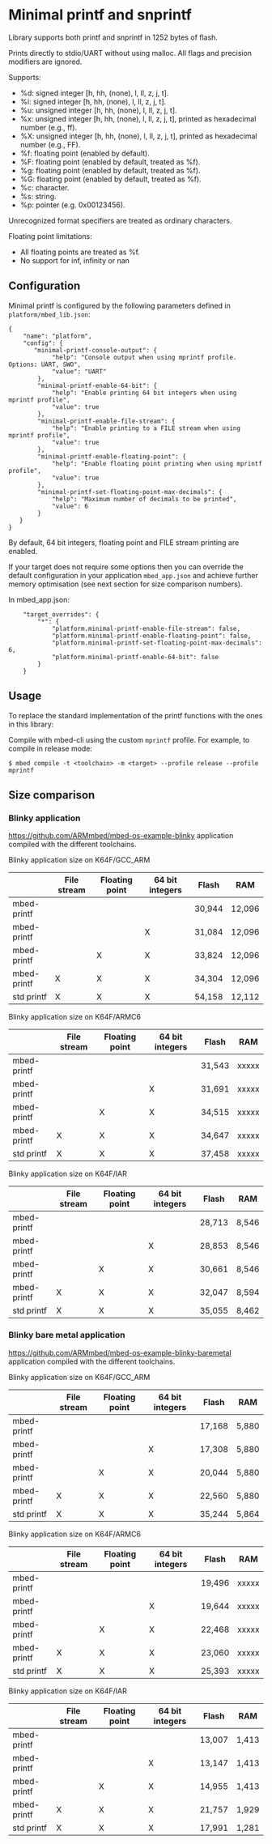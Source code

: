 # Minimal printf and snprintf


Library supports both printf and snprintf in 1252 bytes of flash.

Prints directly to stdio/UART without using malloc. All flags and precision modifiers are ignored.

Supports:
* %d: signed integer [h, hh, (none), l, ll, z, j, t].
* %i: signed integer [h, hh, (none), l, ll, z, j, t].
* %u: unsigned integer [h, hh, (none), l, ll, z, j, t].
* %x: unsigned integer [h, hh, (none), l, ll, z, j, t], printed as hexadecimal number (e.g., ff).
* %X: unsigned integer [h, hh, (none), l, ll, z, j, t], printed as hexadecimal number (e.g., FF).
* %f: floating point (enabled by default).
* %F: floating point (enabled by default, treated as %f).
* %g: floating point (enabled by default, treated as %f).
* %G: floating point (enabled by default, treated as %f).
* %c: character.
* %s: string.
* %p: pointer (e.g. 0x00123456).

Unrecognized format specifiers are treated as ordinary characters.

Floating point limitations:
* All floating points are treated as %f.
* No support for inf, infinity or nan

## Configuration


Minimal printf is configured by the following parameters defined in `platform/mbed_lib.json`:

```
{
    "name": "platform",
    "config": {
       "minimal-printf-console-output": {
            "help": "Console output when using mprintf profile. Options: UART, SWO",
            "value": "UART"
        },
        "minimal-printf-enable-64-bit": {
            "help": "Enable printing 64 bit integers when using mprintf profile",
            "value": true
        },
        "minimal-printf-enable-file-stream": {
            "help": "Enable printing to a FILE stream when using mprintf profile",
            "value": true
        },
        "minimal-printf-enable-floating-point": {
            "help": "Enable floating point printing when using mprintf profile",
            "value": true
        },
        "minimal-printf-set-floating-point-max-decimals": {
            "help": "Maximum number of decimals to be printed",
            "value": 6
        }
   }
}
```

By default, 64 bit integers, floating point  and FILE stream printing are enabled.

If your target does not require some options then you can override the default configuration in your application `mbed_app.json` and achieve further memory optimisation (see next section for size comparison numbers).

In mbed_app.json:

```
    "target_overrides": {
        "*": {
            "platform.minimal-printf-enable-file-stream": false,
            "platform.minimal-printf-enable-floating-point": false,
            "platform.minimal-printf-set-floating-point-max-decimals": 6,
            "platform.minimal-printf-enable-64-bit": false
        }
    }
```

## Usage


To replace the standard implementation of the printf functions with the ones in this library:

Compile with mbed-cli using the custom `mprintf` profile. For example, to compile in release mode:

```
$ mbed compile -t <toolchain> -m <target> --profile release --profile mprintf
```

## Size comparison


### Blinky application

https://github.com/ARMmbed/mbed-os-example-blinky application compiled with the different toolchains.

Blinky application size on K64F/GCC_ARM

|             | File stream | Floating point | 64 bit integers | Flash  | RAM    |
| -           | -           | -              | -               | -      | -      |
| mbed-printf |             |                |                 | 30,944 | 12,096 |
| mbed-printf |             |                | X               | 31,084 | 12,096 |
| mbed-printf |             | X              | X               | 33,824 | 12,096 |
| mbed-printf | X           | X              | X               | 34,304 | 12,096 |
| std printf  | X           | X              | X               | 54,158 | 12,112 |

Blinky application size on K64F/ARMC6

|             | File stream | Floating point | 64 bit integers | Flash  | RAM   |
| -           | -           | -              | -               | -      | -     |
| mbed-printf |             |                |                 | 31,543 | xxxxx |
| mbed-printf |             |                | X               | 31,691 | xxxxx |
| mbed-printf |             | X              | X               | 34,515 | xxxxx |
| mbed-printf | X           | X              | X               | 34,647 | xxxxx |
| std printf  | X           | X              | X               | 37,458 | xxxxx |

Blinky application size on K64F/IAR

|             | File stream | Floating point | 64 bit integers | Flash  | RAM    |
| -           | -           | -              | -               | -      | -      |
| mbed-printf |             |                |                 | 28,713 | 8,546  |
| mbed-printf |             |                | X               | 28,853 | 8,546  |
| mbed-printf |             | X              | X               | 30,661 | 8,546  |
| mbed-printf | X           | X              | X               | 32,047 | 8,594  |
| std printf  | X           | X              | X               | 35,055 | 8,462  |

### Blinky bare metal application

https://github.com/ARMmbed/mbed-os-example-blinky-baremetal application compiled with the different toolchains.

Blinky application size on K64F/GCC_ARM

|             | File stream | Floating point | 64 bit integers | Flash  | RAM   |
| -           | -           | -              | -               | -      | -     |
| mbed-printf |             |                |                 | 17,168 | 5,880 |
| mbed-printf |             |                | X               | 17,308 | 5,880 |
| mbed-printf |             | X              | X               | 20,044 | 5,880 |
| mbed-printf | X           | X              | X               | 22,560 | 5,880 |
| std printf  | X           | X              | X               | 35,244 | 5,864 |

Blinky application size on K64F/ARMC6

|             | File stream | Floating point | 64 bit integers | Flash  | RAM   |
| -           | -           | -              | -               | -      | -     |
| mbed-printf |             |                |                 | 19,496 | xxxxx |
| mbed-printf |             |                | X               | 19,644 | xxxxx |
| mbed-printf |             | X              | X               | 22,468 | xxxxx |
| mbed-printf | X           | X              | X               | 23,060 | xxxxx |
| std printf  | X           | X              | X               | 25,393 | xxxxx |

Blinky application size on K64F/IAR

|             | File stream | Floating point | 64 bit integers | Flash  | RAM    |
| -           | -           | -              | -               | -      | -      |
| mbed-printf |             |                |                 | 13,007 | 1,413  |
| mbed-printf |             |                | X               | 13,147 | 1,413  |
| mbed-printf |             | X              | X               | 14,955 | 1,413  |
| mbed-printf | X           | X              | X               | 21,757 | 1,929  |
| std printf  | X           | X              | X               | 17,991 | 1,281  |
